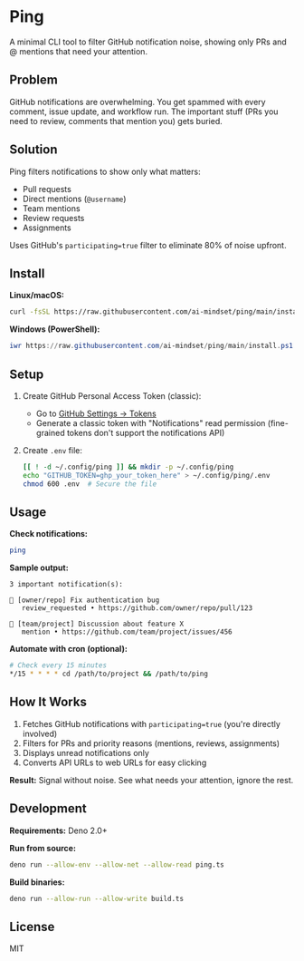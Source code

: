 # Ping

A minimal CLI tool to filter GitHub notification noise, showing only PRs and @ mentions that need your attention.

## Problem

GitHub notifications are overwhelming. You get spammed with every comment, issue update, and workflow run. The important stuff (PRs you need to review, comments that mention you) gets buried.

## Solution

Ping filters notifications to show only what matters:

- Pull requests
- Direct mentions (`@username`)
- Team mentions
- Review requests
- Assignments

Uses GitHub's `participating=true` filter to eliminate 80% of noise upfront.

## Install

**Linux/macOS:**

```bash
curl -fsSL https://raw.githubusercontent.com/ai-mindset/ping/main/install.sh | bash
```

**Windows (PowerShell):**

```powershell
iwr https://raw.githubusercontent.com/ai-mindset/ping/main/install.ps1 | iex
```

## Setup

1. Create GitHub Personal Access Token (classic):
   - Go to [GitHub Settings → Tokens](https://github.com/settings/tokens)
   - Generate a classic token with "Notifications" read permission (fine-grained tokens don't support the notifications API)

2. Create `.env` file:
   ```bash
   [[ ! -d ~/.config/ping ]] && mkdir -p ~/.config/ping
   echo "GITHUB_TOKEN=ghp_your_token_here" > ~/.config/ping/.env
   chmod 600 .env  # Secure the file
   ```

## Usage

**Check notifications:**

```bash
ping
```

**Sample output:**

```
3 important notification(s):

🔄 [owner/repo] Fix authentication bug
   review_requested • https://github.com/owner/repo/pull/123

💬 [team/project] Discussion about feature X
   mention • https://github.com/team/project/issues/456
```

**Automate with cron (optional):**

```bash
# Check every 15 minutes
*/15 * * * * cd /path/to/project && /path/to/ping
```

## How It Works

1. Fetches GitHub notifications with `participating=true` (you're directly involved)
2. Filters for PRs and priority reasons (mentions, reviews, assignments)
3. Displays unread notifications only
4. Converts API URLs to web URLs for easy clicking

**Result:** Signal without noise. See what needs your attention, ignore the rest.

## Development

**Requirements:** Deno 2.0+

**Run from source:**

```bash
deno run --allow-env --allow-net --allow-read ping.ts
```

**Build binaries:**

```bash
deno run --allow-run --allow-write build.ts
```

## License

MIT
